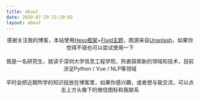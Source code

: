 ```yaml
---
title: about
date: 2020-07-29 21:20:02
layout: about
---
```

<center>感谢关注我的博客，本站使用<a href = "https://hexo.io/zh-cn/">Hexo框架</a>+<a href = "https://github.com/fluid-dev/hexo-theme-fluid/">Fluid主题</a>，图源来自<a href = "https://unsplash.com/">Unsplash</a>，如果你觉得不错也可以尝试使用一下</center>
<br>
<center>我是一名研究生，就读于深圳大学信息工程学院，热衷探索新的领域和技术，目前涉足Python / Vue  / NLP等领域</center>
<br>
<center>平时会把近期所学的知识投放在博客里，如果你感兴趣，或者想与我交流，可以点击上方头像下的微信图标和我联系</center>









